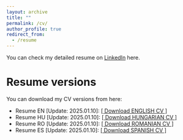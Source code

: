 ```yaml
---
layout: archive
title: ""
permalink: /cv/
author_profile: true
redirect_from:
  - /resume
---
```

You can check my detailed resume on  <a href="https://www.linkedin.com/in/biroattila"> LinkedIn</a> here.

 
Resume versions
======
You can download my CV versions from here:
  * Resume EN [Update: 2025.01.10]: <a href="http://biroka.github.io/files/CV_AttilaBiro_EN.pdf">[ Download ENGLISH CV ]</a> 
  * Resume HU [Update: 2025.01.10]: <a href="http://biroka.github.io/files/CV_AttilaBiro_HU.pdf">[ Download HUNGARIAN CV ]</a> 
  * Resume RO [Update: 2025.01.10]: <a href="http://biroka.github.io/files/CV_AttilaBiro_RO.pdf">[ Download ROMANIAN CV ]</a> 
  * Resume ES [Update: 2025.01.10]: <a href="http://biroka.github.io/files/CV_AttilaBiro_ES.pdf">[ Download SPANISH CV ]</a>
